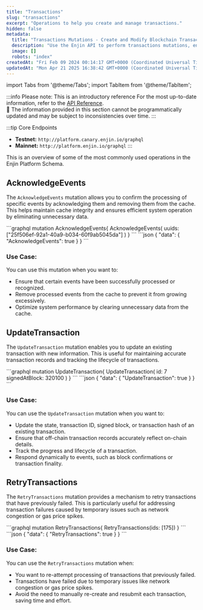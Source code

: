 ```yaml
---
title: "Transactions"
slug: "transactions"
excerpt: "Operations to help you create and manage transactions."
hidden: false
metadata: 
  title: "Transactions Mutations - Create and Modify Blockchain Transactions"
  description: "Use the Enjin API to perform transactions mutations, enabling the creation and modification of blockchain transactions, including asset transfers."
  image: []
  robots: "index"
createdAt: "Fri Feb 09 2024 00:14:17 GMT+0000 (Coordinated Universal Time)"
updatedAt: "Mon Apr 21 2025 16:38:42 GMT+0000 (Coordinated Universal Time)"
---
```


import Tabs from '@theme/Tabs';
import TabItem from '@theme/TabItem';

:::info Please note: This is an introductory reference
For the most up-to-date information, refer to the [API Reference](/01-getting-started/04-using-enjin-api/02-api-reference.md).\
🚧 The information provided in this section cannot be programmatically updated and may be subject to inconsistencies over time.
:::

:::tip Core Endpoints
- **Testnet:** `http://platform.canary.enjin.io/graphql`
- **Mainnet:** `http://platform.enjin.io/graphql`
:::

This is an overview of some of the most commonly used operations in the Enjin Platform Schema. 

## AcknowledgeEvents

The `AcknowledgeEvents` mutation allows you to confirm the processing of specific events by acknowledging them and removing them from the cache. This helps maintain cache integrity and ensures efficient system operation by eliminating unnecessary data.

<Tabs>
  <TabItem value="graphql" label="GraphQL">
```graphql
mutation AcknowledgeEvents{
    AcknowledgeEvents(
        uuids: ["25f506ef-92a1-40a9-b034-60f9ab5045da"]
    )
}
```
  </TabItem>
  <TabItem value="response" label="Response">
```json
{
  "data": {
    "AcknowledgeEvents": true
  }
}
```
  </TabItem>
</Tabs>

### Use Case:

You can use this mutation when you want to:

- Ensure that certain events have been successfully processed or recognized.
- Remove processed events from the cache to prevent it from growing excessively.
- Optimize system performance by clearing unnecessary data from the cache.

## UpdateTransaction

The `UpdateTransaction` mutation enables you to update an existing transaction with new information. This is useful for maintaining accurate transaction records and tracking the lifecycle of transactions.

<Tabs>
  <TabItem value="graphql" label="GraphQL">
```graphql
mutation UpdateTransaction{
    UpdateTransaction(
        id: 7
        signedAtBlock: 320100
    )
}
```
  </TabItem>
  <TabItem value="response" label="Response">
```json
{
  "data": {
    "UpdateTransaction": true
  }
}
```
  </TabItem>
</Tabs>

### Use Case:

You can use the `UpdateTransaction` mutation when you want to:

- Update the state, transaction ID, signed block, or transaction hash of an existing transaction.
- Ensure that off-chain transaction records accurately reflect on-chain details.
- Track the progress and lifecycle of a transaction.
- Respond dynamically to events, such as block confirmations or transaction finality.

## RetryTransactions

The `RetryTransactions` mutation provides a mechanism to retry transactions that have previously failed. This is particularly useful for addressing transaction failures caused by temporary issues such as network congestion or gas price spikes.

<Tabs>
  <TabItem value="graphql" label="GraphQL">
```graphql
mutation RetryTransactions{
  RetryTransactions(ids: [175])
}
```
  </TabItem>
  <TabItem value="response" label="Response">
```json
{
  "data": {
    "RetryTransactions": true
  }
}
```
  </TabItem>
</Tabs>

### Use Case:

You can use the `RetryTransactions` mutation when:

- You want to re-attempt processing of transactions that previously failed.
- Transactions have failed due to temporary issues like network congestion or gas price spikes.
- Avoid the need to manually re-create and resubmit each transaction, saving time and effort.
